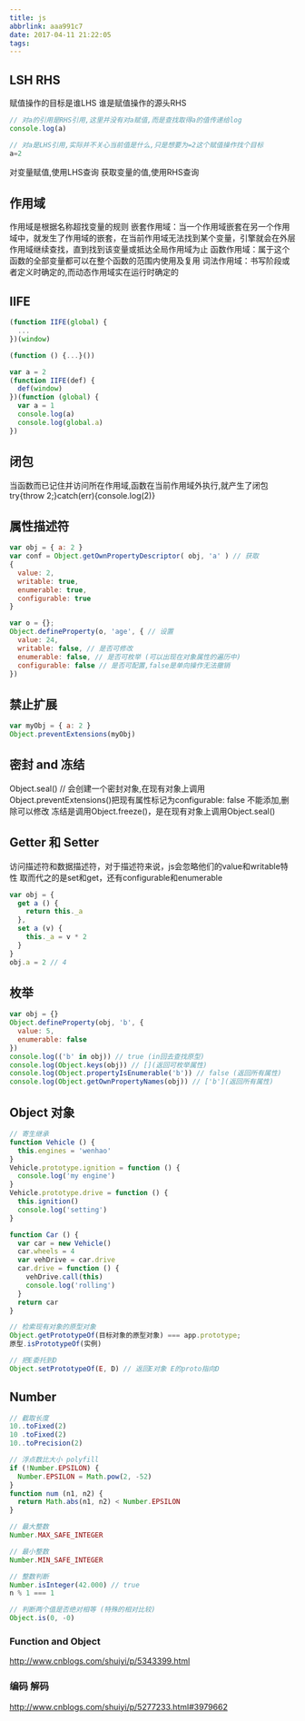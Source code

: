```yaml
---
title: js
abbrlink: aaa991c7
date: 2017-04-11 21:22:05
tags:
---
```


## LSH RHS
赋值操作的目标是谁LHS
谁是赋值操作的源头RHS

```js
// 对a的引用是RHS引用,这里并没有对a赋值,而是查找取得a的值传递给log
console.log(a)

// 对a是LHS引用,实际并不关心当前值是什么,只是想要为=2这个赋值操作找个目标
a=2
```
对变量赋值,使用LHS查询
获取变量的值,使用RHS查询

## 作用域
作用域是根据名称超找变量的规则
嵌套作用域：当一个作用域嵌套在另一个作用域中，就发生了作用域的嵌套，在当前作用域无法找到某个变量，引擎就会在外层作用域继续查找，直到找到该变量或抵达全局作用域为止
函数作用域：属于这个函数的全部变量都可以在整个函数的范围内使用及复用
词法作用域：书写阶段或者定义时确定的,而动态作用域实在运行时确定的

## IIFE
```js
(function IIFE(global) {
  ...
})(window)

(function () {...}())

var a = 2
(function IIFE(def) {
  def(window)
})(function (global) {
  var a = 1
  console.log(a)
  console.log(global.a)
})
```




## 闭包
当函数而已记住并访问所在作用域,函数在当前作用域外执行,就产生了闭包
try{throw 2;}catch(err){console.log(2)}




## 属性描述符
```js
var obj = { a: 2 }
var conf = Object.getOwnPropertyDescriptor( obj, 'a' ) // 获取
{
  value: 2,
  writable: true,
  enumerable: true,
  configurable: true
}

var o = {};
Object.defineProperty(o, 'age', { // 设置
  value: 24,
  writable: false, // 是否可修改
  enumerable: false, // 是否可枚举 (可以出现在对象属性的遍历中)
  configurable: false // 是否可配置,false是单向操作无法撤销
})
```


## 禁止扩展
```js
var myObj = { a: 2 }
Object.preventExtensions(myObj)
```




## 密封 and 冻结
Object.seal() // 会创建一个密封对象,在现有对象上调用 Object.preventExtensions()把现有属性标记为configurable: false
不能添加,删除可以修改
冻结是调用Object.freeze()，是在现有对象上调用Object.seal()




## Getter 和 Setter
访问描述符和数据描述符，对于描述符来说，js会忽略他们的value和writable特性
取而代之的是set和get，还有configurable和enumerable
```js
var obj = {
  get a () {
    return this._a
  },
  set a (v) {
    this._a = v * 2
  }
}
obj.a = 2 // 4
```




## 枚举
```js
var obj = {}
Object.defineProperty(obj, 'b', {
  value: 5,
  enumerable: false
})
console.log(('b' in obj)) // true (in回去查找原型)
console.log(Object.keys(obj)) // [](返回可枚举属性)
console.log(Object.propertyIsEnumerable('b')) // false (返回所有属性)
console.log(Object.getOwnPropertyNames(obj)) // ['b'](返回所有属性)
```




## Object 对象
```js
// 寄生继承
function Vehicle () {
  this.engines = 'wenhao'
}
Vehicle.prototype.ignition = function () {
  console.log('my engine')
}
Vehicle.prototype.drive = function () {
  this.ignition()
  console.log('setting')
}

function Car () {
  var car = new Vehicle()
  car.wheels = 4
  var vehDrive = car.drive
  car.drive = function () {
    vehDrive.call(this)
    console.log('rolling')
  }
  return car
}
```

```js
// 检索现有对象的原型对象
Object.getPrototypeOf(目标对象的原型对象) === app.prototype;
原型.isPrototypeOf(实例)

// 把E委托到D
Object.setPrototypeOf(E, D) // 返回E对象 E的proto指向D
```




## Number
```js
// 截取长度
10..toFixed(2)
10 .toFixed(2)
10..toPrecision(2)

// 浮点数比大小 polyfill
if (!Number.EPSILON) {
  Number.EPSILON = Math.pow(2, -52)
}
function num (n1, n2) {
  return Math.abs(n1, n2) < Number.EPSILON
}

// 最大整数
Number.MAX_SAFE_INTEGER

// 最小整数
Number.MIN_SAFE_INTEGER

// 整数判断
Number.isInteger(42.000) // true
n % 1 === 1

// 判断两个值是否绝对相等 (特殊的相对比较)
Object.is(0, -0)
```

### Function and Object
http://www.cnblogs.com/shuiyi/p/5343399.html

### 编码 解码
http://www.cnblogs.com/shuiyi/p/5277233.html#3979662






